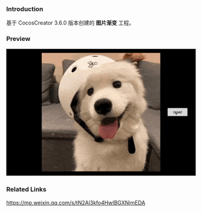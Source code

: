 ### Introduction
基于 CocosCreator 3.6.0 版本创建的 **图片渐变** 工程。

### Preview
![image](../../../gif/202209/2022091901.gif)

### Related Links
https://mp.weixin.qq.com/s/tN2Al3kfo4HwIBGXNjmEDA